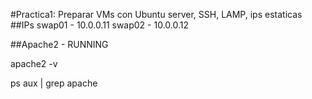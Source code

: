 #Practica1: Preparar VMs con Ubuntu server, SSH, LAMP, ips estaticas
##IPs
swap01 - 10.0.0.11
swap02 - 10.0.0.12

##Apache2 - RUNNING

apache2 -v

ps aux | grep apache
